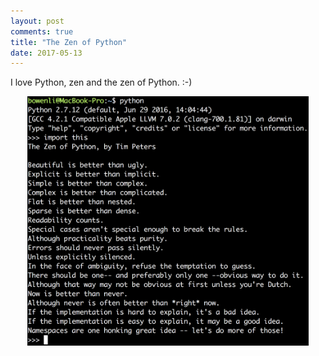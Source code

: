 ```yaml
---
layout: post
comments: true
title: "The Zen of Python"
date: 2017-05-13
---
```


I love Python, zen and the zen of Python. :-)

<div style="text-align:center">
<img src="/images/zen_python.png" alt="Drawing" style="width: 450px;"/>
</div>
